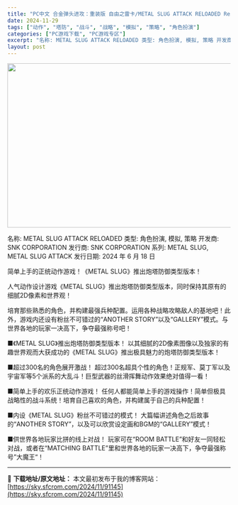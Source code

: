 ```yaml
---
title: "PC中文 合金弹头进攻：重装版 自由之雷卡/METAL SLUG ATTACK RELOADED Reika for Liberty 1.8G"
date: 2024-11-29
tags: ["动作", "塔防", "战斗", "战略", "模拟", "策略", "角色扮演"]
categories: ["PC游戏下载", "PC游戏专区"]
excerpt: "名称: METAL SLUG ATTACK RELOADED 类型: 角色扮演, 模拟, 策略 开发商: SNK CORPORATION 发行商: SNK CORPORATION 系列: METAL SLUG, METAL SLUG ATTACK 发行日期: 2024 年 6 月 18 日 简单上手&hellip;"
layout: post
---
```


<img class="aligncenter size-full wp-image-91146" src="https://sky.sfcrom.com/wp-content/uploads/2024/11/2024112903494528.webp" alt="" width="660" height="370" />

名称: METAL SLUG ATTACK RELOADED
类型: 角色扮演, 模拟, 策略
开发商: SNK CORPORATION
发行商: SNK CORPORATION
系列: METAL SLUG, METAL SLUG ATTACK
发行日期: 2024 年 6 月 18 日

简单上手的正统动作游戏！《METAL SLUG》推出炮塔防御类型版本！

人气动作设计游戏《METAL SLUG》推出炮塔防御类型版本，同时保持其原有的细腻2D像素和世界观！

培育那些熟悉的角色，并构建最强兵种配置。运用各种战略攻略敌人的基地吧！此外，游戏内还设有粉丝不可错过的“ANOTHER STORY”以及“GALLERY”模式。与世界各地的玩家一决高下，争夺最强称号吧！

■《METAL SLUG》推出炮塔防御类型版本！
以其细腻的2D像素图像以及独家的有趣世界观而大获成功的《METAL SLUG》推出极具魅力的炮塔防御类型版本！

■超过300名的角色展开激战！
超过300名超具个性的角色！正规军、莫丁军以及宇宙军等5个派系的大乱斗！巨型武器的丝滑挥舞动作效果绝对值得一看！

■简单上手的欢乐正统动作游戏！
任何人都能简单上手的游戏操作！简单但极具战略性的战斗系统！培育自己喜欢的角色，并构建属于自己的兵种配置！

■内设《METAL SLUG》粉丝不可错过的模式！
大篇幅讲述角色之后故事的“ANOTHER STORY”，以及可以欣赏设定画和BGM的“GALLERY”模式！

■供世界各地玩家比拼的线上对战！
玩家可在“ROOM BATTLE”和好友一同轻松对战，或者在“MATCHING BATTLE”里和世界各地的玩家一决高下，争夺最强称号”大魔王“！

---
📖 **下载地址/原文地址：** 本文最初发布于我的博客网站：[https://sky.sfcrom.com/2024/11/91145](https://sky.sfcrom.com/2024/11/91145)
